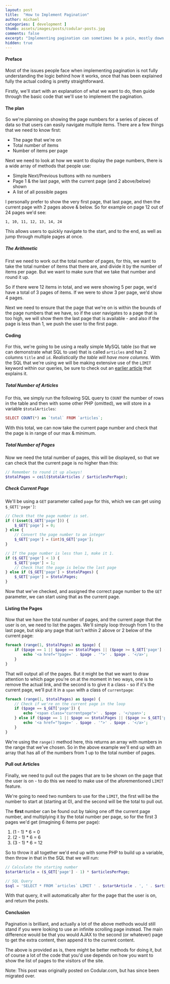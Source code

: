 ```yaml
---
layout: post
title:  "How to Implement Pagination"
author: michael
categories: [ development ]
thumb: assets/images/posts/codular-posts.jpg
comments: false
excerpt: "Implementing pagination can sometimes be a pain, mostly down to being confused by the logic required to work out total pages etc, it's all explained within."
hidden: true
---
```


#### Preface

Most of the issues people face when implementing pagination is not fully understanding the logic behind how it works, once that has been explained fully the actual coding is pretty straightforward.

Firstly, we'll start with an explanation of what we want to do, then guide through the basic code that we'll use to implement the pagination.

#### The plan

So we're planning on showing the page numbers for a series of pieces of data so that users can easily navigate multiple items. There are a few things that we need to know first: 

- The page that we're on
- Total number of items
- Number of items per page

Next we need to look at how we want to display the page numbers, there is a wide array of methods that people use: 

- Simple Next/Previous buttons with no numbers
- Page 1 & the last page, with the current page (and 2 above/below) shown
- A list of all possible pages

I personally prefer to show the very first page, that last page, and then the current page with 2 pages above & below. So for example on page 12 out of 24 pages we'd see: 

```
1, 10, 11, 12, 13, 14, 24
```

This allows users to quickly navigate to the start, and to the end, as well as jump through multiple pages at once.

##### The Arithmetic

First we need to work out the total number of pages, for this, we want to take the total number of items that there are, and divide it by the number of items per page. But we want to make sure that we take that number and round it up. 

So if there were 12 items in total, and we were showing 5 per page, we'd have a total of 3 pages of items. If we were to show 3 per page, we'd show 4 pages. 

Next we need to ensure that the page that we're on is within the bounds of the page numbers that we have, so if the user navigates to a page that is too high, we will show them the last page that is available - and also if the page is less than 1, we push the user to the first page.

#### Coding

For this, we're going to be using a really simple MySQL table (so that we can demonstrate what SQL to use) that is called `articles` and has 2 columns `title` and `id`. *Realistically the table will have more columns.* With the SQL that we're using we will be making extensive use of the `LIMIT` keyword within our queries, be sure to check out an [earlier article](http://codular.com/sql-introduction) that explains it.

##### Total Number of Articles

For this, we simply run the following SQL query to `COUNT` the number of rows in the table and then with some other PHP (omitted), we will store in a variable `$totalArticles`:

```php
SELECT COUNT(*) as `total` FROM `articles`;
```

With this total, we can now take the current page number and check that the page is in range of our max & minimum.

##### Total Number of Pages

Now we need the total number of pages, this will be displayed, so that we can check that the current page is no higher than this: 

```php
// Remember to round it up always!
$totalPages = ceil($totalArticles / $articlesPerPage);
```

##### Check Current Page

We'll be using a `GET` parameter called `page` for this, which we can get using `$_GET['page']`:

```php
// Check that the page number is set.
if (!isset($_GET['page'])) {
    $_GET['page'] = 0;
} else {
    // Convert the page number to an integer
    $_GET['page'] = (int)$_GET['page'];
}

// If the page number is less than 1, make it 1.
if ($_GET['page'] < 1) {
    $_GET['page'] = 1;
    // Check that the page is below the last page
} else if ($_GET['page'] > $totalPages) {
    $_GET['page'] = $totalPages;
}
```

Now that we've checked, and assigned the correct page number to the `GET` parameter, we can start using that as the current page. 


#### Listing the Pages

Now that we have the total number of pages, and the current page that the user is on, we need to list the pages. We'll simply loop through from 1 to the last page, but skip any page that isn't within 2 above or 2 below of the current page: 

```php
foreach (range(1, $totalPages) as $page) {
    if ($page == 1 || $page == $totalPages || ($page >= $_GET['page'] - 2 && $page <= $_GET['page'] + 2)) {
        echo '<a href="?page=' . $page . '">' . $page . '</a>';
    }
}
```

That will output all of the pages. But it might be that we want to draw attention to which page you're on at the moment in two ways, one is to remove the actual link, and the second is to give it a class - so if it's the current page, we'll put it in a `span` with a class of `currentpage`: 

```php
foreach (range(1, $totalPages) as $page) {
    // Check if we're on the current page in the loop
    if ($page == $_GET['page']) {
        echo '<span class="currentpage">' . $page . '</span>';
    } else if ($page == 1 || $page == $totalPages || ($page >= $_GET['page'] - 2 && $page <= $_GET['page'] + 2)) {
        echo '<a href="?page=' . $page . '">' . $page . '</a>';
    }
}
```

We're using the `range()` method here, this returns an array with numbers in the range that we've chosen. So in the above example we'll end up with an array that has all of the numbers from 1 up to the total number of pages. 


#### Pull out Articles

Finally, we need to pull out the pages that are to be shown on the page that the user is on - to do this we need to make use of the aforementioned `LIMIT` feature. 

We're going to need two numbers to use for the `LIMIT`, the first will be the number to start at (starting at 0), and the second will be the total to pull out. 

The **first** number can be found out by taking one off the current page number, and multiplying it by the total number per page, so for the first 3 pages we'd get (imagining 6 items per page): 

1. (1 - 1) * 6 = 0
2. (2 - 1) * 6 = 6
3. (3 - 1) * 6 = 12

So to throw it all together we'd end up with some PHP to build up a variable, then throw in that in the SQL that we will run: 

```php
// Calculate the starting number
$startArticle = ($_GET['page'] - 1) * $articlesPerPage;

// SQL Query
$sql = 'SELECT * FROM `articles` LIMIT ' . $startArticle . ', ' . $articlesPerPage;
```

With that query, it will automatically alter for the page that the user is on, and return the posts.


#### Conclusion

Pagination is brilliant, and actually a lot of the above methods would still stand if you were looking to use an infinite scrolling page instead. The main difference would be that you would AJAX to the second (or whatever) page to get the extra content, then append it to the current content.

The above is provided as is, there might be better methods for doing it, but of course a lot of the code that you'd use depends on how you want to show the list of pages to the visitors of the site.


<div class='post-footer-note'>
Note: This post was originally posted on Codular.com, but has since been migrated over.
</div>